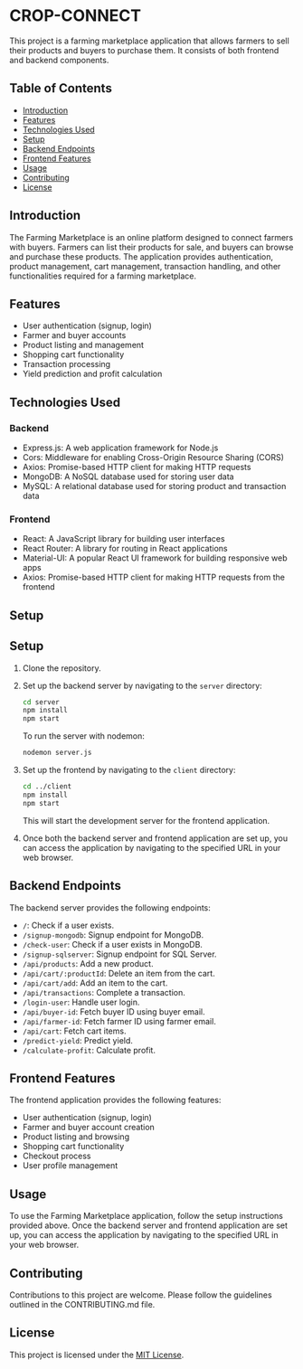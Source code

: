 # CROP-CONNECT

This project is a farming marketplace application that allows farmers to sell their products and buyers to purchase them. It consists of both frontend and backend components.

## Table of Contents

- [Introduction](#introduction)
- [Features](#features)
- [Technologies Used](#technologies-used)
- [Setup](#setup)
- [Backend Endpoints](#backend-endpoints)
- [Frontend Features](#frontend-features)
- [Usage](#usage)
- [Contributing](#contributing)
- [License](#license)

## Introduction

The Farming Marketplace is an online platform designed to connect farmers with buyers. Farmers can list their products for sale, and buyers can browse and purchase these products. The application provides authentication, product management, cart management, transaction handling, and other functionalities required for a farming marketplace.

## Features

- User authentication (signup, login)
- Farmer and buyer accounts
- Product listing and management
- Shopping cart functionality
- Transaction processing
- Yield prediction and profit calculation

## Technologies Used

### Backend

- Express.js: A web application framework for Node.js
- Cors: Middleware for enabling Cross-Origin Resource Sharing (CORS)
- Axios: Promise-based HTTP client for making HTTP requests
- MongoDB: A NoSQL database used for storing user data
- MySQL: A relational database used for storing product and transaction data

### Frontend

- React: A JavaScript library for building user interfaces
- React Router: A library for routing in React applications
- Material-UI: A popular React UI framework for building responsive web apps
- Axios: Promise-based HTTP client for making HTTP requests from the frontend

## Setup
## Setup

1. Clone the repository.
2. Set up the backend server by navigating to the `server` directory:
    ```bash
    cd server
    npm install
    npm start
    ```
    To run the server with nodemon:
    ```bash
    nodemon server.js
    ```

3. Set up the frontend by navigating to the `client` directory:
    ```bash
    cd ../client
    npm install
    npm start
    ```
    This will start the development server for the frontend application.

4. Once both the backend server and frontend application are set up, you can access the application by navigating to the specified URL in your web browser.


## Backend Endpoints

The backend server provides the following endpoints:

- `/`: Check if a user exists.
- `/signup-mongodb`: Signup endpoint for MongoDB.
- `/check-user`: Check if a user exists in MongoDB.
- `/signup-sqlserver`: Signup endpoint for SQL Server.
- `/api/products`: Add a new product.
- `/api/cart/:productId`: Delete an item from the cart.
- `/api/cart/add`: Add an item to the cart.
- `/api/transactions`: Complete a transaction.
- `/login-user`: Handle user login.
- `/api/buyer-id`: Fetch buyer ID using buyer email.
- `/api/farmer-id`: Fetch farmer ID using farmer email.
- `/api/cart`: Fetch cart items.
- `/predict-yield`: Predict yield.
- `/calculate-profit`: Calculate profit.

## Frontend Features

The frontend application provides the following features:

- User authentication (signup, login)
- Farmer and buyer account creation
- Product listing and browsing
- Shopping cart functionality
- Checkout process
- User profile management

## Usage

To use the Farming Marketplace application, follow the setup instructions provided above. Once the backend server and frontend application are set up, you can access the application by navigating to the specified URL in your web browser.

## Contributing

Contributions to this project are welcome. Please follow the guidelines outlined in the CONTRIBUTING.md file.

## License

This project is licensed under the [MIT License](LICENSE).
